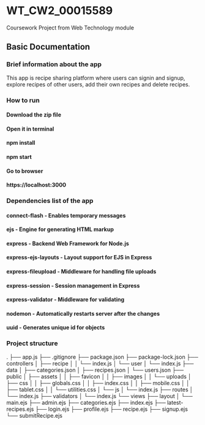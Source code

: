 # WT_CW2_00015589
Coursework Project from Web Technology module

## Basic Documentation

### Brief information about the app
This app is recipe sharing platform where users can signin and signup, explore recipes of other users, add their own recipes and delete recipes.

### How to run

#### Download the zip file
#### Open it in terminal
#### npm install
#### npm start
#### Go to browser
#### https://localhost:3000

### Dependencies list of the app

#### connect-flash - Enables temporary messages
#### ejs - Engine for generating HTML markup
#### express - Backend Web Framework for Node.js 
#### express-ejs-layouts - Layout support for EJS in Express
#### express-fileupload - Middleware for handling file uploads
#### express-session - Session management in Express
#### express-validator - Middleware for validating
#### nodemon - Automatically restarts server after the changes
#### uuid - Generates unique id for objects

### Project structure

. ├── app.js ├── .gitignore ├── package.json ├── package-lock.json ├── controllers │ ├── recipe │ │ └── index.js │ └── user │ └── index.js ├── data │ ├── categories.json │ ├── recipes.json │ └── users.json ├── public │ ├── assets │ │ ├── favicon │ │ ├── images │ │ └── uploads │ ├── css │ │ ├── globals.css │ │ ├── index.css │ │ ├── mobile.css │ │ ├── tablet.css │ │ └── utilities.css │ └── js │ └── index.js ├── routes │ └── index.js ├── validators │ └── index.js └── views ├── layout │ └── main.ejs ├── admin.ejs ├── categories.ejs ├── index.ejs ├── latest-recipes.ejs ├── login.ejs ├── profile.ejs ├── recipe.ejs ├── signup.ejs └── submitRecipe.ejs

